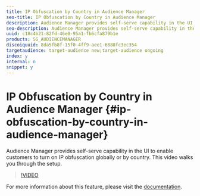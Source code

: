 ```yaml
---
title: IP Obfuscation by Country in Audience Manager
seo-title: IP Obfuscation by Country in Audience Manager
description: Audience Manager provides self-serve capability in the UI to enable customers to turn on IP obfuscation globally or by country. This video walks you through the setup.
seo-description: Audience Manager provides self-serve capability in the UI to enable customers to turn on IP obfuscation globally or by country. This video walks you through the setup.
uuid: c18c4b21-82fd-46e0-95a1-fb6cfa879b1e
products: SG_AUDIENCEMANAGER
discoiquuid: 8da5fb8f-15f0-4ff9-aee1-6888fc3ec354
targetaudience: target-audience new;target-audience ongoing
index: y
internal: n
snippet: y
---
```


# IP Obfuscation by Country in Audience Manager {#ip-obfuscation-by-country-in-audience-manager}

Audience Manager provides self-serve capability in the UI to enable customers to turn on IP obfuscation globally or by country. This video walks you through the setup.

>[!VIDEO](https://video.tv.adobe.com/v/27218/?quality=9)

For more information about this feature, please visit the [documentation](https://experiencecloud.adobe.com/resources/help/en_US/aam/ip-obfuscation.html).
